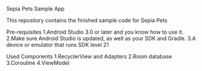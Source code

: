 Sepia Pets Sample App

This repository contains the finished sample code for Sepia Pets

Pre-requisites
1.Android Studio 3.0 or later and you know how to use it.
2.Make sure Android Studio is updated, as well as your SDK and Gradle.
3.A device or emulator that runs SDK level 21

Used Components
1.RecyclerView and Adapters
2.Room database
3.Coroutine
4.ViewModel
